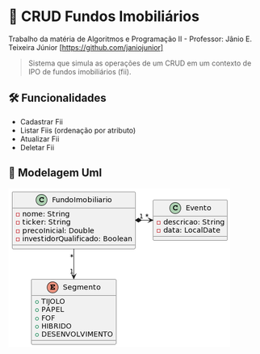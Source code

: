 # 🏬 CRUD Fundos Imobiliários
Trabalho da matéria de Algoritmos e Programação II - Professor: Jânio E. Teixeira Júnior [https://github.com/janiojunior]

> Sistema que simula as operações de um CRUD em um contexto de IPO de fundos imobiliários (fii).

## 🛠️ Funcionalidades 
- Cadastrar Fii
- Listar Fiis (ordenação por atributo)
- Atualizar Fii
- Deletar Fii

## 📝 Modelagem Uml
![uml_png](https://github.com/MatheusPontieri/CRUD_Ipo_Fiis/blob/main/modelagem_Uml.png)
